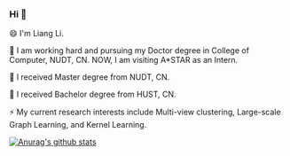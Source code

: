 ### Hi 👋
😄 I'm Liang Li.

🌱 I am working hard and pursuing my Doctor degree in College of Computer, NUDT, CN. NOW, I am visiting A*STAR as an Intern.

🔭 I received Master degree from NUDT, CN.

👯 I received Bachelor degree from HUST, CN.

⚡ My current research interests include Multi-view clustering, Large-scale Graph Learning, and Kernel Learning.

[![Anurag's github stats](https://github-readme-stats.vercel.app/api?username=liliangnudt)](https://github.com/anuraghazra/github-readme-stats)


<!--
**liliangnudt/liliangnudt** is a ✨ _special_ ✨ repository because its `README.md` (this file) appears on your GitHub profile.

Here are some ideas to get you started:

- 🔭 I’m currently working on ...
- 🌱 I’m currently learning ...
- 👯 I’m looking to collaborate on ...
- 🤔 I’m looking for help with ...
- 💬 Ask me about ...
- 📫 How to reach me: ...
- 😄 Pronouns: ...
- ⚡ Fun fact: ...
-->
